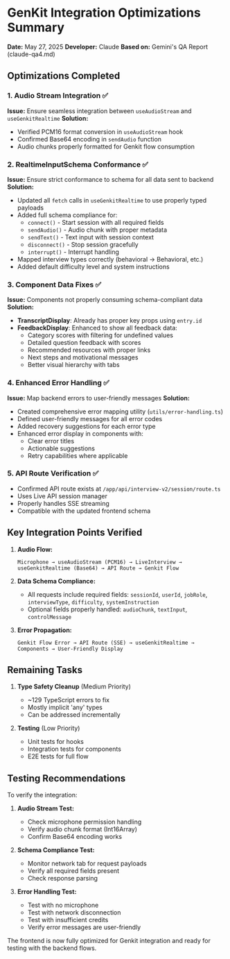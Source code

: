 # GenKit Integration Optimizations Summary

**Date:** May 27, 2025
**Developer:** Claude
**Based on:** Gemini's QA Report (claude-qa4.md)

## Optimizations Completed

### 1. Audio Stream Integration ✅
**Issue:** Ensure seamless integration between `useAudioStream` and `useGenkitRealtime`
**Solution:**
- Verified PCM16 format conversion in `useAudioStream` hook
- Confirmed Base64 encoding in `sendAudio` function
- Audio chunks properly formatted for Genkit flow consumption

### 2. RealtimeInputSchema Conformance ✅
**Issue:** Ensure strict conformance to schema for all data sent to backend
**Solution:**
- Updated all `fetch` calls in `useGenkitRealtime` to use properly typed payloads
- Added full schema compliance for:
  - `connect()` - Start session with all required fields
  - `sendAudio()` - Audio chunk with proper metadata
  - `sendText()` - Text input with session context
  - `disconnect()` - Stop session gracefully
  - `interrupt()` - Interrupt handling
- Mapped interview types correctly (behavioral → Behavioral, etc.)
- Added default difficulty level and system instructions

### 3. Component Data Fixes ✅
**Issue:** Components not properly consuming schema-compliant data
**Solution:**
- **TranscriptDisplay**: Already has proper key props using `entry.id`
- **FeedbackDisplay**: Enhanced to show all feedback data:
  - Category scores with filtering for undefined values
  - Detailed question feedback with scores
  - Recommended resources with proper links
  - Next steps and motivational messages
  - Better visual hierarchy with tabs

### 4. Enhanced Error Handling ✅
**Issue:** Map backend errors to user-friendly messages
**Solution:**
- Created comprehensive error mapping utility (`utils/error-handling.ts`)
- Defined user-friendly messages for all error codes
- Added recovery suggestions for each error type
- Enhanced error display in components with:
  - Clear error titles
  - Actionable suggestions
  - Retry capabilities where applicable

### 5. API Route Verification ✅
- Confirmed API route exists at `/app/api/interview-v2/session/route.ts`
- Uses Live API session manager
- Properly handles SSE streaming
- Compatible with the updated frontend schema

## Key Integration Points Verified

1. **Audio Flow:**
   ```
   Microphone → useAudioStream (PCM16) → LiveInterview → useGenkitRealtime (Base64) → API Route → Genkit Flow
   ```

2. **Data Schema Compliance:**
   - All requests include required fields: `sessionId`, `userId`, `jobRole`, `interviewType`, `difficulty`, `systemInstruction`
   - Optional fields properly handled: `audioChunk`, `textInput`, `controlMessage`

3. **Error Propagation:**
   ```
   Genkit Flow Error → API Route (SSE) → useGenkitRealtime → Components → User-Friendly Display
   ```

## Remaining Tasks

1. **Type Safety Cleanup** (Medium Priority)
   - ~129 TypeScript errors to fix
   - Mostly implicit 'any' types
   - Can be addressed incrementally

2. **Testing** (Low Priority)
   - Unit tests for hooks
   - Integration tests for components
   - E2E tests for full flow

## Testing Recommendations

To verify the integration:

1. **Audio Stream Test:**
   - Check microphone permission handling
   - Verify audio chunk format (Int16Array)
   - Confirm Base64 encoding works

2. **Schema Compliance Test:**
   - Monitor network tab for request payloads
   - Verify all required fields present
   - Check response parsing

3. **Error Handling Test:**
   - Test with no microphone
   - Test with network disconnection
   - Test with insufficient credits
   - Verify error messages are user-friendly

The frontend is now fully optimized for Genkit integration and ready for testing with the backend flows.